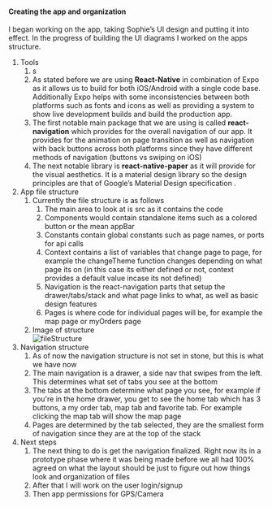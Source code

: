 #### Creating the app and organization

I began working on the app, taking Sophie’s UI design and putting it into effect. In the progress of building the UI diagrams I worked on the apps structure.

1. Tools
      1. s
      2. As stated before we are using **React-Native** in combination of Expo as it allows us to build for both iOS/Android with a single code base. Additionally Expo helps with some inconsistencies between both platforms such as fonts and icons as well as providing a system to show live development builds and build the production app.
      3. The first notable main package that we are using is called **react-navigation** which provides for the overall navigation of our app. It provides for the animation on page transition as well as navigation with back buttons across both platforms since they have different methods of navigation (buttons vs swiping on iOS)
      4. The next notable library is **react-native-paper** as it will provide for the visual aesthetics. It is a material design library so the design principles are that of Google’s Material Design specification .
2. App file structure
      1. Currently the file structure is as follows
         1. The  main area to look at is src as it contains the code
         2. Components would contain standalone items such as a colored button or the mean appBar
         3. Constants contain global constants such as page names, or ports for api calls
         4. Context contains a list of variables that change page to page, for example the changeTheme function changes depending on what page its on (in this case its either defined or not, context provides a default value incase its not defined)
         5. Navigation is the react-navigation parts that setup the drawer/tabs/stack and what page links to what, as well as basic design features
         6. Pages is where code for individual pages will be, for example the map page or myOrders page
      2. Image of structure  
        ![fileStructure](../../images/shah/fileStruct.png)
3. Navigation structure
      1. As of now the navigation structure is not set in stone, but this is what we have now
      2. The main navigation is a drawer, a side nav that swipes from the left. This determines what set of tabs you see at the bottom
      3. The tabs at the bottom determine what page you see, for example if you're in the home drawer, you get to see the home tab which has 3 buttons, a my order tab, map tab and favorite tab. For example clicking the map tab will show the map page
      4. Pages are determined by the tab selected, they are the smallest form of navigation since they are at the top of the stack
4. Next steps
      1. The next thing to do is get the navigation finalized. Right now its in a prototype phase where it was being made before we all had 100% agreed on what the layout should be just to figure out how things look and organization of files
      2. After that I will work on the user login/signup
      3. Then app permissions for GPS/Camera



